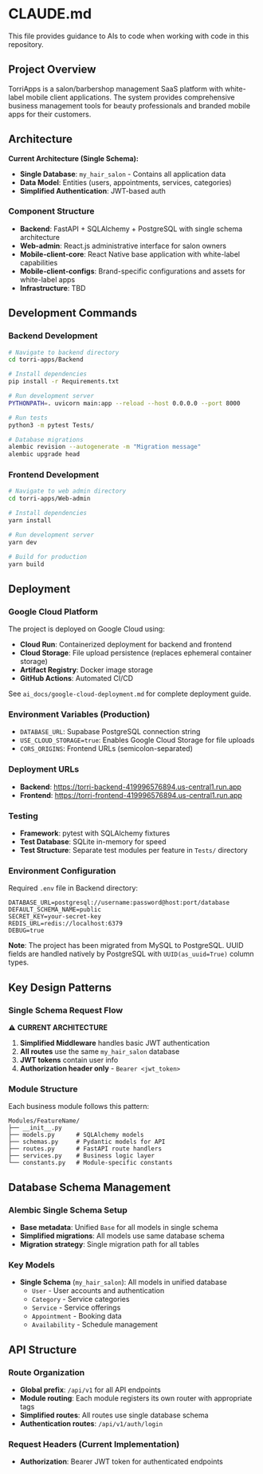 # CLAUDE.md

This file provides guidance to AIs to code when working with code in this repository.

## Project Overview

TorriApps is a salon/barbershop management SaaS platform with white-label mobile client applications. The system provides comprehensive business management tools for beauty professionals and branded mobile apps for their customers.

## Architecture

**Current Architecture (Single Schema):**
- **Single Database**: `my_hair_salon` - Contains all application data
- **Data Model**: Entities (users, appointments, services, categories)
- **Simplified Authentication**: JWT-based auth

### Component Structure
- **Backend**: FastAPI + SQLAlchemy + PostgreSQL with single schema architecture
- **Web-admin**: React.js administrative interface for salon owners
- **Mobile-client-core**: React Native base application with white-label capabilities
- **Mobile-client-configs**: Brand-specific configurations and assets for white-label apps
- **Infrastructure**: TBD

## Development Commands

### Backend Development
```bash
# Navigate to backend directory
cd torri-apps/Backend

# Install dependencies
pip install -r Requirements.txt

# Run development server
PYTHONPATH=. uvicorn main:app --reload --host 0.0.0.0 --port 8000

# Run tests
python3 -m pytest Tests/

# Database migrations
alembic revision --autogenerate -m "Migration message"
alembic upgrade head
```

### Frontend Development
```bash
# Navigate to web admin directory
cd torri-apps/Web-admin

# Install dependencies
yarn install

# Run development server
yarn dev

# Build for production
yarn build
```

## Deployment

### Google Cloud Platform
The project is deployed on Google Cloud using:
- **Cloud Run**: Containerized deployment for backend and frontend
- **Cloud Storage**: File upload persistence (replaces ephemeral container storage)
- **Artifact Registry**: Docker image storage
- **GitHub Actions**: Automated CI/CD

See `ai_docs/google-cloud-deployment.md` for complete deployment guide.

### Environment Variables (Production)
- `DATABASE_URL`: Supabase PostgreSQL connection string
- `USE_CLOUD_STORAGE=true`: Enables Google Cloud Storage for file uploads
- `CORS_ORIGINS`: Frontend URLs (semicolon-separated)

### Deployment URLs
- **Backend**: https://torri-backend-419996576894.us-central1.run.app
- **Frontend**: https://torri-frontend-419996576894.us-central1.run.app

### Testing
- **Framework**: pytest with SQLAlchemy fixtures
- **Test Database**: SQLite in-memory for speed
- **Test Structure**: Separate test modules per feature in `Tests/` directory

### Environment Configuration
Required `.env` file in Backend directory:
```
DATABASE_URL=postgresql://username:password@host:port/database
DEFAULT_SCHEMA_NAME=public
SECRET_KEY=your-secret-key
REDIS_URL=redis://localhost:6379
DEBUG=true
```

**Note**: The project has been migrated from MySQL to PostgreSQL. UUID fields are handled natively by PostgreSQL with `UUID(as_uuid=True)` column types.

## Key Design Patterns

### Single Schema Request Flow
⚠️ **CURRENT ARCHITECTURE**

1. **Simplified Middleware** handles basic JWT authentication
2. **All routes** use the same `my_hair_salon` database
3. **JWT tokens** contain user info 
6. **Authorization header only** - `Bearer <jwt_token>`

### Module Structure
Each business module follows this pattern:
```
Modules/FeatureName/
├── __init__.py
├── models.py      # SQLAlchemy models
├── schemas.py     # Pydantic models for API
├── routes.py      # FastAPI route handlers
├── services.py    # Business logic layer
└── constants.py   # Module-specific constants
```

## Database Schema Management

### Alembic Single Schema Setup
- **Base metadata**: Unified `Base` for all models in single schema
- **Simplified migrations**: All models use same database schema
- **Migration strategy**: Single migration path for all tables

### Key Models
- **Single Schema** (`my_hair_salon`): All models in unified database
  - `User` - User accounts and authentication
  - `Category` - Service categories
  - `Service` - Service offerings
  - `Appointment` - Booking data
  - `Availability` - Schedule management

## API Structure

### Route Organization
- **Global prefix**: `/api/v1` for all API endpoints
- **Module routing**: Each module registers its own router with appropriate tags
- **Simplified routes**: All routes use single database schema
- **Authentication routes**: `/api/v1/auth/login`

### Request Headers (Current Implementation)
- **Authorization**: Bearer JWT token for authenticated endpoints

